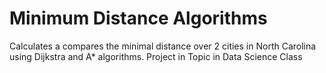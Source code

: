 # Minimum Distance Algorithms
Calculates a compares the minimal distance over 2 cities in North Carolina using Dijkstra and A* algorithms. Project in Topic in Data Science Class
